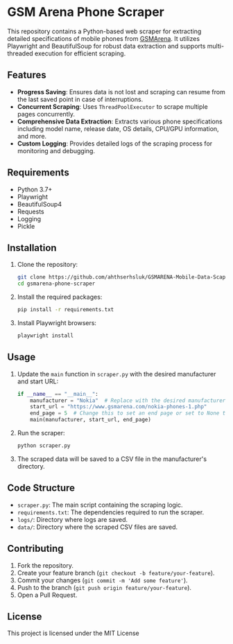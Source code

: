 # GSM Arena Phone Scraper

This repository contains a Python-based web scraper for extracting detailed specifications of mobile phones from [GSMArena](https://www.gsmarena.com/). It utilizes Playwright and BeautifulSoup for robust data extraction and supports multi-threaded execution for efficient scraping.

## Features

- **Progress Saving**: Ensures data is not lost and scraping can resume from the last saved point in case of interruptions.
- **Concurrent Scraping**: Uses `ThreadPoolExecutor` to scrape multiple pages concurrently.
- **Comprehensive Data Extraction**: Extracts various phone specifications including model name, release date, OS details, CPU/GPU information, and more.
- **Custom Logging**: Provides detailed logs of the scraping process for monitoring and debugging.

## Requirements

- Python 3.7+
- Playwright
- BeautifulSoup4
- Requests
- Logging
- Pickle

## Installation

1. Clone the repository:
    ```bash
    git clone https://github.com/ahthserhsluk/GSMARENA-Mobile-Data-Scapper.git
    cd gsmarena-phone-scraper
    ```

2. Install the required packages:
    ```bash
    pip install -r requirements.txt
    ```

3. Install Playwright browsers:
    ```bash
    playwright install
    ```

## Usage

1. Update the `main` function in `scraper.py` with the desired manufacturer and start URL:
    ```python
    if __name__ == "__main__":
        manufacturer = "Nokia"  # Replace with the desired manufacturer
        start_url = "https://www.gsmarena.com/nokia-phones-1.php"
        end_page = 5  # Change this to set an end page or set to None to scrape all pages
        main(manufacturer, start_url, end_page)
    ```

2. Run the scraper:
    ```bash
    python scraper.py
    ```

3. The scraped data will be saved to a CSV file in the manufacturer's directory.

## Code Structure

- `scraper.py`: The main script containing the scraping logic.
- `requirements.txt`: The dependencies required to run the scraper.
- `logs/`: Directory where logs are saved.
- `data/`: Directory where the scraped CSV files are saved.

## Contributing

1. Fork the repository.
2. Create your feature branch (`git checkout -b feature/your-feature`).
3. Commit your changes (`git commit -m 'Add some feature'`).
4. Push to the branch (`git push origin feature/your-feature`).
5. Open a Pull Request.

## License

This project is licensed under the MIT License 

